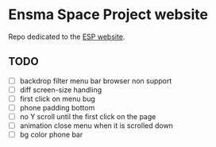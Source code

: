 # Ensma Space Project website

Repo dedicated to the [ESP website](https://esp.ensma.fr/).

## TODO
- [ ] backdrop filter menu bar browser non support
- [ ] diff screen-size handling
- [ ] first click on menu bug
- [ ] phone padding bottom
- [ ] no Y scroll until the first click on the page
- [ ] animation close menu when it is scrolled down
- [ ] bg color phone bar